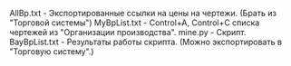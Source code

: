 AllBp.txt	- Экспортированные ссылки на цены на чертежи. (Брать из "Торговой системы")
MyBpList.txt	- Control+A, Control+C списка чертежей из "Организации производства".
mine.py 	- Cкрипт.
BayBpList.txt	- Результаты работы скрипта. (Можно экспортировать в "Торговую систему".)
